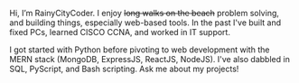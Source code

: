 Hi, I’m RainyCityCoder. I enjoy ~~long walks on the beach~~ problem solving, and building things, especially web-based tools. In the past I've built and fixed PCs, learned CISCO CCNA, and worked in IT support.

I got started with Python before pivoting to web development with the MERN stack (MongoDB, ExpressJS, ReactJS, NodeJS). I've also dabbled in SQL, PyScript, and Bash scripting. Ask me about my projects!

<!---
RainyCityDiver/RainyCityDiver is a ✨ special ✨ repository because its `README.md` (this file) appears on your GitHub profile.
You can click the Preview link to take a look at your changes.
--->
